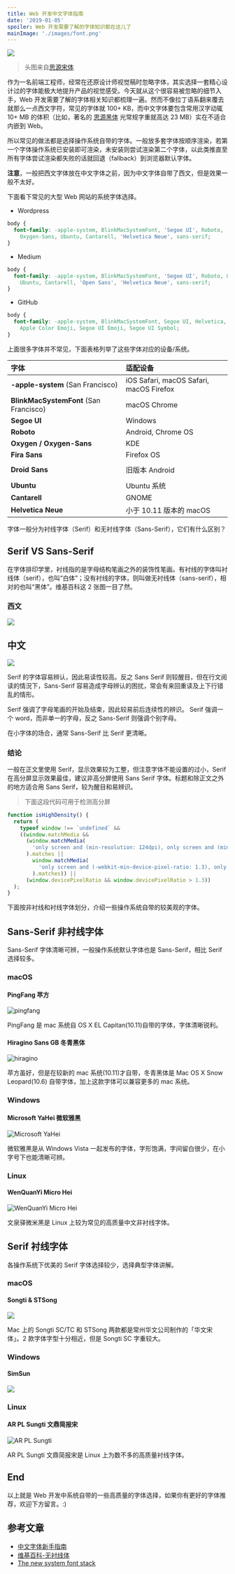 ```yaml
---
title: Web 开发中文字体指南
date: '2019-01-05'
spoiler: Web 开发需要了解的字体知识都在这儿了
mainImage: './images/font.png'
---
```


![](./images/font.png)

> 头图来自[思源宋体](https://source.typekit.com/source-han-serif/cn/)

作为一名前端工程师，经常在还原设计师视觉稿时忽略字体，其实选择一套精心设计过的字体能极大地提升产品的视觉感受。今天就从这个很容易被忽略的细节入手，Web 开发需要了解的字体相关知识都梳理一遍。然而不像拉丁语系翻来覆去就那么一点西文字符，常见的字体就 100+ KB，而中文字体要包含常用汉字动辄 10+ MB 的体积（比如，著名的 [思源黑体](https://github.com/adobe-fonts/source-han-sans/tree/release) 光常规字重就高达 23 MB）实在不适合内嵌到 Web。

所以常见的做法都是选择操作系统自带的字体。一般放多套字体按顺序渲染，若第一个字体操作系统已安装即可渲染，未安装则尝试渲染第二个字体，以此类推直至所有字体尝试渲染都失败的话就回退（fallback）到浏览器默认字体。

**注意**，一般把西文字体放在中文字体之前，因为中文字体自带了西文，但是效果一般不太好。

下面看下常见的大型 Web 网站的系统字体选择。

- Wordpress

```css
body {
  font-family: -apple-system, BlinkMacSystemFont, 'Segoe UI', Roboto,
    Oxygen-Sans, Ubuntu, Cantarell, 'Helvetica Neue', sans-serif;
}
```

- Medium

```css
body {
  font-family: -apple-system, BlinkMacSystemFont, 'Segoe UI', Roboto, Oxygen,
    Ubuntu, Cantarell, 'Open Sans', 'Helvetica Neue', sans-serif;
}
```

- GitHub

```css
body {
  font-family: -apple-system, BlinkMacSystemFont, Segoe UI, Helvetica, Arial, sans-serif,
    Apple Color Emoji, Segoe UI Emoji, Segoe UI Symbol;
}
```

上面很多字体并不常见，下面表格列举了这些字体对应的设备/系统。

| 字体                                   | 适配设备                                |
| :------------------------------------- | :-------------------------------------- |
| **-apple-system** (San Francisco)      | iOS Safari, macOS Safari, macOS Firefox |
| **BlinkMacSystemFont** (San Francisco) | macOS Chrome                            |
| **Segoe UI**                           | Windows                                 |
| **Roboto**                             | Android, Chrome OS                      |
| **Oxygen / Oxygen-Sans**               | KDE                                     |
| **Fira Sans**                          | Firefox OS                              |
|                                        |
| **Droid Sans**                         | 旧版本 Android                          |
|                                        |
| **Ubuntu**                             | Ubuntu 系统                             |
| **Cantarell**                          | GNOME                                   |
| **Helvetica Neue**                     | 小于 10.11 版本的 macOS                 |

字体一般分为衬线字体（Serif）和无衬线字体（Sans-Serif），它们有什么区别？

## Serif VS Sans-Serif

在字体排印学里，衬线指的是字母结构笔画之外的装饰性笔画。有衬线的字体叫衬线体（serif），也叫“白体”；没有衬线的字体，则叫做无衬线体（sans-serif），相对的也叫“黑体”。维基百科这 2 张图一目了然。

### 西文

![](./images/serif-and-sans-serif.png)

## 中文

![](./images/serif-and-sans-serif-2.png)

Serif 的字体容易辨认，因此易读性较高。反之 Sans Serif 则较醒目，但在行文阅读的情況下，Sans-Serif 容易造成字母辨认的困扰，常会有来回重读及上下行错乱的情形。

Serif 强调了字母笔画的开始及结束，因此较易前后连续性的辨识。
Serif 强调一个 word，而非单一的字母，反之 Sans-Serif 则强调个别字母。

在小字体的场合，通常 Sans-Serif 比 Serif 更清晰。

### 结论

一般在正文里使用 Serif，显示效果较为工整，但注意字体不能设置的过小，Serif 在高分屏显示效果最佳，建议非高分屏使用 Sans Serif 字体。标题和除正文之外的地方适合用 Sans Serif，较为醒目和易辨识。

> 下面这段代码可用于检测高分屏

```js
function isHighDensity() {
  return (
    typeof window !== `undefined` &&
    ((window.matchMedia &&
      (window.matchMedia(
        'only screen and (min-resolution: 124dpi), only screen and (min-resolution: 1.3dppx), only screen and (min-resolution: 48.8dpcm)'
      ).matches ||
        window.matchMedia(
          'only screen and (-webkit-min-device-pixel-ratio: 1.3), only screen and (-o-min-device-pixel-ratio: 2.6/2), only screen and (min--moz-device-pixel-ratio: 1.3), only screen and (min-device-pixel-ratio: 1.3)'
        ).matches)) ||
      (window.devicePixelRatio && window.devicePixelRatio > 1.3))
  );
}
```

下面按非衬线和衬线字体划分，介绍一些操作系统自带的较美观的字体。

## Sans-Serif 非衬线字体

Sans-Serif 字体清晰可辨，一般操作系统默认字体也是 Sans-Serif，相比 Serif 选择较多。

### macOS

#### PingFang 苹方

![pingfang](./images/pingfang.jpg)

PingFang 是 mac 系统自 OS X EL Capitan(10.11)自带的字体，字体清晰锐利。

#### Hiragino Sans GB 冬青黑体

![hiragino](./images/hiragino.png)

苹方虽好，但是在较新的 mac 系统(10.11)才自带，冬青黑体是 Mac OS X Snow Leopard(10.6) 自带字体，加上这款字体可以兼容更多的 mac 系统。

### Windows

#### Microsoft YaHei 微软雅黑

![Microsoft YaHei](./images/msyh.jpg)

微软雅黑是从 Windows Vista 一起发布的字体，字形饱满，字间留白很少，在小字号下也能清晰可辨。

### Linux

#### WenQuanYi Micro Hei

![WenQuanYi Micro Hei](./images/wenquanyi-microhei.png)

文泉驿微米黑是 Linux 上较为常见的高质量中文非衬线字体。

## Serif 衬线字体

各操作系统下优美的 Serif 字体选择较少，选择典型字体讲解。

### macOS

#### Songti & STSong

![](./images/songti-sc&stsong.png)

Mac 上的 Songti SC/TC 和 STSong 两款都是常州华文公司制作的「华文宋体」。2 款字体字型十分相近，但是 Songti SC 字重较大。

### Windows

#### SimSun

![](./images/simsun.png)

### Linux

#### AR PL Sungti 文鼎简报宋

![AR PL Sungti](./images/ar-pl-sungti.png)

AR PL Sungti 文鼎简报宋是 Linux 上为数不多的高质量衬线字体。

## End

以上就是 Web 开发中系统自带的一些高质量的字体选择，如果你有更好的字体推荐，欢迎下方留言。:)

## 参考文章

- [中文字体新手指南](http://fuxiaopang.cn/the-complete-beginners-guide-to-chinese-fonts/)
- [维基百科-无衬线体](https://zh.wikipedia.org/zh-hans/%E6%97%A0%E8%A1%AC%E7%BA%BF%E4%BD%93)
- [The new system font stack](https://bitsofco.de/the-new-system-font-stack/)
